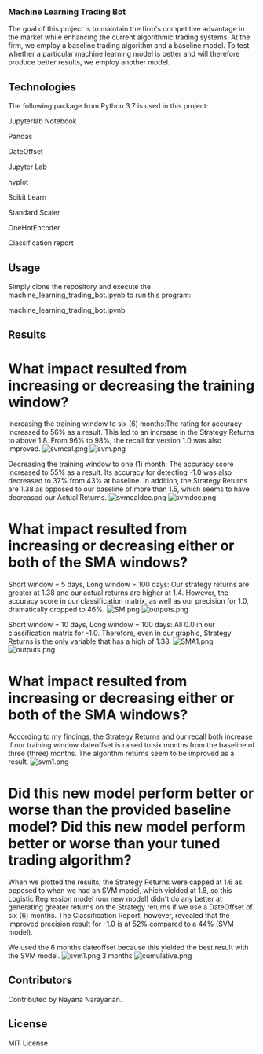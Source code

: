 ### Machine Learning Trading Bot 
The goal of this project is to maintain the firm's competitive advantage in the market while enhancing the current algorithmic trading systems. At the firm, we employ a baseline trading algorithm and a baseline model. To test whether a particular machine learning model is better and will therefore produce better results, we employ another model.

## Technologies
The following package from Python 3.7 is used in this project:

Jupyterlab Notebook

Pandas 

DateOffset

Jupyter Lab

hvplot

Scikit Learn 

Standard Scaler

OneHotEncoder

Classification report 

## Usage
Simply clone the repository and execute the  machine_learning_trading_bot.ipynb to run this program:

 machine_learning_trading_bot.ipynb

## Results
# What impact resulted from increasing or decreasing the training window?
Increasing the training window to six (6) months:The rating for accuracy increased to 56% as a result. This led to an increase in the Strategy Returns to above 1.8. From 96% to 98%, the recall for version 1.0 was also improved.
![svmcal.png](svmcal.png)
![svm.png](svm.png)

Decreasing the training window to one (1) month: The accuracy score increased to 55% as a result. Its accuracy for detecting -1.0 was also decreased to 37% from 43% at baseline. In addition, the Strategy Returns are 1.38 as opposed to our baseline of more than 1.5, which seems to have decreased our Actual Returns.
![svmcaldec.png](svmcaldec.png)
![svmdec.png](svmdec.png)

# What impact resulted from increasing or decreasing either or both of the SMA windows?
Short window = 5 days, Long window = 100 days: Our strategy returns are greater at 1.38 and our actual returns are higher at 1.4. However, the accuracy score in our classification matrix, as well as our precision for 1.0, dramatically dropped to 46%.
![SM.png](SM.png)
![outputs.png](outputs.png)

Short window = 10 days, Long window = 100 days: All 0.0 in our classification matrix for -1.0. Therefore, even in our graphic, Strategy Returns is the only variable that has a high of 1.38.
![SMA1.png](SMA1.png)
![outputs.png](outputs.png)


# What impact resulted from increasing or decreasing either or both of the SMA windows?
According to my findings, the Strategy Returns and our recall both increase if our training window dateoffset is raised to six months from the baseline of three (three) months. The algorithm returns seem to be improved as a result.
![svm1.png](svm1.png)

# Did this new model perform better or worse than the provided baseline model? Did this new model perform better or worse than your tuned trading algorithm?
When we plotted the results, the Strategy Returns were capped at 1.6 as opposed to when we had an SVM model, which yielded at 1.8, so this Logistic Regression model (our new model) didn't do any better at generating greater returns on the Strategy returns if we use a DateOffset of six (6) months. The Classification Report, however, revealed that the improved precision result for -1.0 is at 52% compared to a 44% (SVM model).

We used the 6 months dateoffset because this yielded the best result with the SVM model.
![svm1.png](svm1.png)
3 months
![cumulative.png](cumulative.png)
## Contributors
Contributed by Nayana Narayanan.

## License
MIT License
